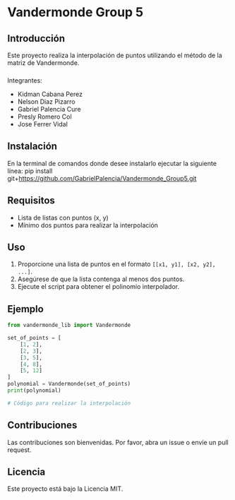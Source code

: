 # Vandermonde Group 5

## Introducción

Este proyecto realiza la interpolación de puntos utilizando el método de la matriz de Vandermonde.

###
Integrantes:
*   Kidman Cabana Perez
*   Nelson Diaz Pizarro
*   Gabriel Palencia Cure
*   Presly Romero Col
*   Jose Ferrer Vidal

## Instalación

En la terminal de comandos donde desee instalarlo ejecutar la siguiente línea:
pip install git+https://github.com/GabrielPalencia/Vandermonde_Group5.git


## Requisitos

- Lista de listas con puntos (x, y)
- Mínimo dos puntos para realizar la interpolación

## Uso

1. Proporcione una lista de puntos en el formato `[[x1, y1], [x2, y2], ...]`.
2. Asegúrese de que la lista contenga al menos dos puntos.
3. Ejecute el script para obtener el polinomio interpolador.

## Ejemplo

```python
from vandermonde_lib import Vandermonde

set_of_points = [
    [1, 2],
    [2, 3],
    [3, 5],
    [4, 8],
    [5, 12]
]
polynomial = Vandermonde(set_of_points)
print(polynomial)

# Código para realizar la interpolación
```

## Contribuciones

Las contribuciones son bienvenidas. Por favor, abra un issue o envíe un pull request.

## Licencia

Este proyecto está bajo la Licencia MIT.
